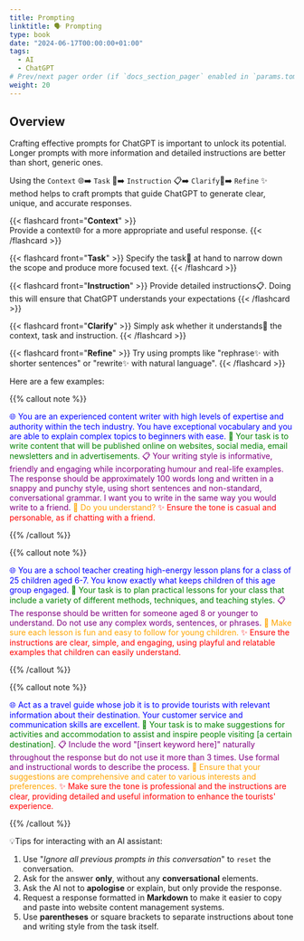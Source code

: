 ```yaml
---
title: Prompting
linktitle: 🗣️ Prompting 
type: book
date: "2024-06-17T00:00:00+01:00"
tags:
  - AI
  - ChatGPT
# Prev/next pager order (if `docs_section_pager` enabled in `params.toml`)
weight: 20
---
```


<!--more-->
## Overview

Crafting effective prompts for ChatGPT is important to unlock its potential. Longer prompts with more information and detailed instructions are better than short, generic ones.
 
Using the ```Context``` 🌐➡️ ```Task``` 📝➡️ ```Instruction``` 📋➡️ ```Clarify```🤔➡️ ```Refine``` ✨ method helps to craft prompts that guide ChatGPT to generate clear, unique, and accurate responses.

  <div class="flashcard-container">


  {{< flashcard front="**Context**" >}}  
  Provide a context🌐 for a more appropriate and useful response.
  {{< /flashcard >}}

  {{< flashcard front="**Task**" >}}
  Specify the task📝 at hand to narrow down the scope and produce more focused text.
  {{< /flashcard >}}

  {{< flashcard front="**Instruction**" >}}
  Provide detailed instructions📋. Doing this will ensure that ChatGPT understands your expectations
  {{< /flashcard >}}

  {{< flashcard front="**Clarify**" >}}
  Simply ask whether it understands🤔 the context, task and instruction.
  {{< /flashcard >}}

  {{< flashcard front="**Refine**" >}}
  Try using prompts like "rephrase✨ with shorter sentences" or "rewrite✨ with natural language".
  {{< /flashcard >}}

  </div>

Here are a few examples:

{{% callout note %}}

<span style="color:blue">🌐 You are an experienced content writer with high levels of expertise and authority within the tech industry. You have exceptional vocabulary and you are able to explain complex topics to beginners with ease.</span> <span style="color:green">📝 Your task is to write content that will be published online on websites, social media, email newsletters and in advertisements.</span> <span style="color:purple">📋 Your writing style is informative, friendly and engaging while incorporating humour and real-life examples. The response should be approximately 100 words long and written in a snappy and punchy style, using short sentences and non-standard, conversational grammar. I want you to write in the same way you would write to a friend.</span> <span style="color:orange">🤔 Do you understand?</span> <span style="color:red">✨ Ensure the tone is casual and personable, as if chatting with a friend.</span>

{{% /callout %}}

{{% callout note %}}

<span style="color:blue">🌐 You are a school teacher creating high-energy lesson plans for a class of 25 children aged 6-7. You know exactly what keeps children of this age group engaged.</span> <span style="color:green">📝 Your task is to plan practical lessons for your class that include a variety of different methods, techniques, and teaching styles.</span> <span style="color:purple">📋 The response should be written for someone aged 8 or younger to understand. Do not use any complex words, sentences, or phrases.</span> <span style="color:orange">🤔 Make sure each lesson is fun and easy to follow for young children.</span> <span style="color:red">✨ Ensure the instructions are clear, simple, and engaging, using playful and relatable examples that children can easily understand.</span>
 
{{% /callout %}}

{{% callout note %}}
 
<span style="color:blue">🌐 Act as a travel guide whose job it is to provide tourists with relevant information about their destination. Your customer service and communication skills are excellent.</span> <span style="color:green">📝 Your task is to make suggestions for activities and accommodation to assist and inspire people visiting [a certain destination].</span> <span style="color:purple">📋 Include the word "[insert keyword here]" naturally throughout the response but do not use it more than 3 times. Use formal and instructional words to describe the process.</span> <span style="color:orange">🤔 Ensure that your suggestions are comprehensive and cater to various interests and preferences.</span> <span style="color:red">✨ Make sure the tone is professional and the instructions are clear, providing detailed and useful information to enhance the tourists' experience.</span>

{{% /callout %}}

💡Tips for interacting with an AI assistant:
 
1. Use "*Ignore all previous prompts in this conversation*" to ```reset``` the conversation.
2. Ask for the answer **only**, without any **conversational** elements.
3. Ask the AI not to **apologise** or explain, but only provide the response.
4. Request a response formatted in **Markdown** to make it easier to copy and paste into website content management systems.
5. Use **parentheses** or square brackets to separate instructions about tone and writing style from the task itself.


